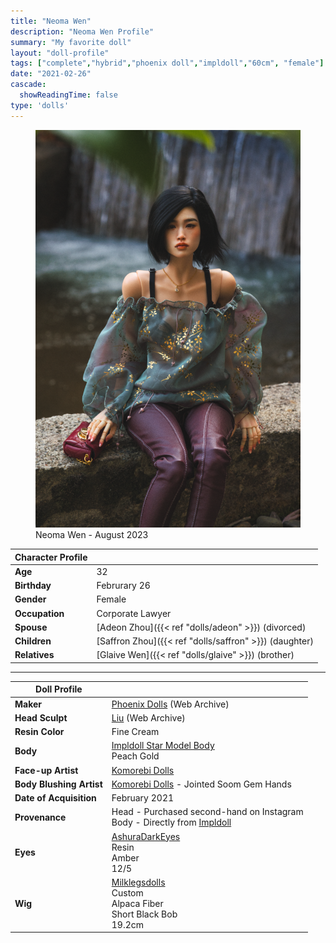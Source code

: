 ```yaml
---
title: "Neoma Wen"
description: "Neoma Wen Profile"
summary: "My favorite doll"
layout: "doll-profile"
tags: ["complete","hybrid","phoenix doll","impldoll","60cm", "female"]
date: "2021-02-26"
cascade:
  showReadingTime: false
type: 'dolls'
---
```

<div class="flex gap-4 flex-row flex-wrap">
  <div><figure><img src="neoma-resinrose24-waterfall.png" class="doll-profile-img" alt="A female asian doll with deep red lips wearing a red head scarf" width="500"><figcaption>Neoma Wen - August 2023</figcaption></figure></div>
  <div>

| Character Profile | |
| ----- | ---|
| **Age** | 32 |
| **Birthday** | Februrary 26 |
| **Gender** | Female |
| **Occupation** | Corporate Lawyer |
| **Spouse** | [Adeon Zhou]({{< ref "dolls/adeon" >}}) (divorced) |
| **Children** | [Saffron Zhou]({{< ref "dolls/saffron" >}}) (daughter)|
| **Relatives** | [Glaive Wen]({{< ref "dolls/glaive" >}}) (brother) |

---

| Doll Profile | |
| ----- | ---|
| **Maker** | [Phoenix Dolls](https://web.archive.org/web/20210118160334/https://www.phoenix-dolls.com/) (Web Archive) |
| **Head Sculpt** | [Liu](https://web.archive.org/web/20210118163859/https://www.phoenix-dolls.com/liu-gallery) (Web Archive) |
| **Resin Color** | Fine Cream |
| **Body** | [Impldoll Star Model Body](http://www.impldoll.com/) <br> Peach Gold |
| **Face-up Artist** | [Komorebi Dolls](https://komorebidolls.com/) |
| **Body Blushing Artist** | [Komorebi Dolls](https://komorebidolls.com/) - Jointed Soom Gem Hands |
| **Date of Acquisition** | February 2021 |
| **Provenance** | Head - Purchased second-hand on Instagram <br> Body - Directly from [Impldoll](http://www.impldoll.com/) |
| **Eyes** | [AshuraDarkEyes](https://www.etsy.com/shop/ashuradarkeyes) <br> Resin <br> Amber <br> 12/5 |
| **Wig** | [Milklegsdolls](https://www.instagram.com/milklegsdolls/) <br> Custom <br> Alpaca Fiber <br> Short Black Bob <br> 19.2cm |

  </div>
</div>